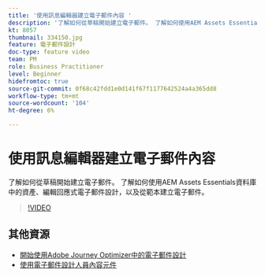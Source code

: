 ```yaml
---
title: '使用訊息編輯器建立電子郵件內容 '
description: '了解如何從草稿開始建立電子郵件。 了解如何使用AEM Assets Essentials資料庫中的資產、編輯回應式電子郵件設計，以及從範本建立電子郵件。 '
kt: 8057
thumbnail: 334150.jpg
feature: 電子郵件設計
doc-type: feature video
team: PM
role: Business Practitioner
level: Beginner
hidefromtoc: true
source-git-commit: 0f68c42fdd1e0d141f67f1177642524a4a365dd8
workflow-type: tm+mt
source-wordcount: '104'
ht-degree: 6%

---
```



# 使用訊息編輯器建立電子郵件內容

了解如何從草稿開始建立電子郵件。 了解如何使用AEM Assets Essentials資料庫中的資產、編輯回應式電子郵件設計，以及從範本建立電子郵件。

>[!VIDEO](https://video.tv.adobe.com/v/334150?quality=12)

## 其他資源

* [開始使用Adobe Journey Optimizer中的電子郵件設計](https://experienceleague.adobe.com/docs/journey-optimizer/using/create-messages/email-designer/design-emails.html)
* [使用電子郵件設計人員內容元件](https://experienceleague.adobe.com/docs/journey-optimizer/using/create-messages/email-designer/design-emails.html)
